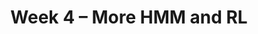 ---
    title: Week 4 – More HMM and RL
    weekNumber: 4
    days:
      - date: 2023-7-24
        events:
          "**LEC 11**{: .label .label-lecture } [Hidden Markov Models](https://canvas.ucsd.edu/courses/47968/files/folder/Lecture%20Slides?preview=10165987)":
            "[🎥](https://podcast.ucsd.edu/watch/s123/cse150a_a00/12)"
      - date: 2023-7-25
        events:
          "**LEC 12**{: .label .label-lecture } [More HMMs](https://canvas.ucsd.edu/courses/47968/files/folder/Lecture%20Slides?preview=10171930)":
            "[🎥](https://podcast.ucsd.edu/watch/s123/cse150a_a00/13)"
          "**QUIZ 4**{: .label .label-disc } **Quiz 4**":
      - date: 2023-7-26
        events:
          "**LEC 13**{: .label .label-lecture } [More HMMs continued](https://canvas.ucsd.edu/courses/47968/files/folder/Lecture%20Slides?preview=10173762)":
            "[🎥](https://podcast.ucsd.edu/watch/s123/cse150a_a00/14)"

      - date: 2023-7-27
        events:
          "**LEC 14**{: .label .label-lecture } TBA":
            # "[🎥]()"
          "**DISC 7**{: .label .label-disc } Discussion 7":
          "**Refl 4**{: .label .label-reflect } [Reflection 4 due](https://canvas.ucsd.edu/courses/47968/assignments/659982)":

      - date: 2023-7-28
        events:
          "**HW 4**{: .label .label-hw } [HW 4 due](https://canvas.ucsd.edu/courses/47968/assignments/659976)":
              
---